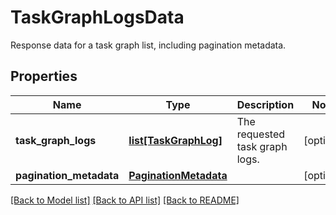 # TaskGraphLogsData

Response data for a task graph list, including pagination metadata.

## Properties

| Name                    | Type                                            | Description                    | Notes      |
| ----------------------- | ----------------------------------------------- | ------------------------------ | ---------- |
| **task_graph_logs**     | [**list[TaskGraphLog]**](TaskGraphLog.md)       | The requested task graph logs. | [optional] |
| **pagination_metadata** | [**PaginationMetadata**](PaginationMetadata.md) |                                | [optional] |

[[Back to Model list]](../README.md#documentation-for-models) [[Back to API list]](../README.md#documentation-for-api-endpoints) [[Back to README]](../README.md)
